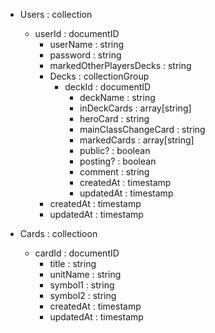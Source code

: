 - Users : collection
    - userId : documentID
        - userName : string
        - password  : string <!-- 認証回りをfirestore authenticationに任すならこれ要らない？ -->
        - markedOtherPlayersDecks : string
        - Decks : collectionGroup
            - deckId : documentID
                - deckName : string
                - inDeckCards : array[string]
                - heroCard : string
                - mainClassChangeCard : string
                - markedCards : array[string]
                - public? : boolean
                - posting? : boolean
                - comment : string
                - createdAt : timestamp
                - updatedAt : timestamp
        - createdAt : timestamp
        - updatedAt : timestamp

- Cards : collectioon <!-- 一旦は検索条件に必要な最低限のカラムでいいのではという想定 -->
    - cardId : documentID
        - title : string
        - unitName : string
        - symbol1 : string
        - symbol2 : string
        - createdAt : timestamp
        - updatedAt : timestamp
